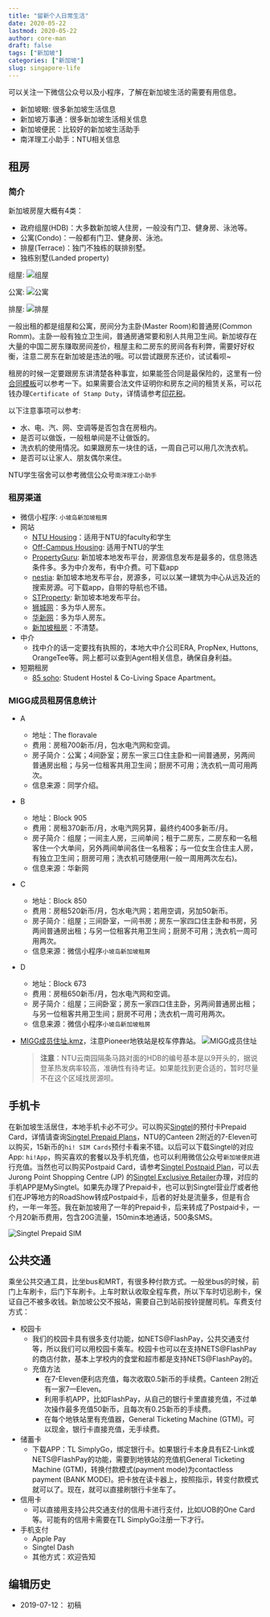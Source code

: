 ```yaml
---
title: "留新个人日常生活"
date: 2020-05-22
lastmod: 2020-05-22
author: core-man
draft: false
tags: ["新加坡"]
categories: ["新加坡"]
slug: singapore-life
---
```



可以关注一下微信公众号以及小程序，了解在新加坡生活的需要有用信息。

- 新加坡眼: 很多新加坡生活信息
- 新加坡万事通：很多新加坡生活相关信息
- 新加坡便民：比较好的新加坡生活助手
- 南洋理工小助手：NTU相关信息

## 租房

### 简介

新加坡房屋大概有4类：

- 政府组屋(HDB)：大多数新加坡人住房，一般没有门卫、健身房、泳池等。
- 公寓(Condo)：一般都有门卫、健身房、泳池。
- 排屋(Terrace)：独门不独栋的联排别墅。
- 独栋别墅(Landed property)

组屋:
![组屋](HDB.jpg)

公寓:
![公寓](condo.png)

排屋:
![排屋](terrace.jpg)


一般出租的都是组屋和公寓，房间分为主卧(Master Room)和普通房(Common Romm)。主卧一般有独立卫生间，普通房通常要和别人共用卫生间。新加坡存在大量的中国二房东赚取房间差价，租屋主和二房东的房间各有利弊，需要好好权衡，注意二房东在新加坡是违法的哦。可以尝试跟房东还价，试试看呗~

租房的时候一定要跟房东讲清楚各种事宜，如果能签合同是最保险的，这里有一份[合同模板](../singapore-economy/room-rental-agreement.docx)可以参考一下。如果需要合法文件证明你和房东之间的租赁关系，可以花钱办理`Certificate of Stamp Duty`，详情请参考[印花税](../singapore-economy/)。

以下注意事项可以参考:

- 水、电、汽、网、空调等是否包含在房租内。
- 是否可以做饭，一般租单间是不让做饭的。
- 洗衣机的使用情况。如果跟房东一块住的话，一周自己可以用几次洗衣机。
- 是否可以让家人、朋友偶尔来住。

NTU学生宿舍可以参考微信公众号`南洋理工小助手`


### 租房渠道

-  微信小程序: `小坡岛新加坡租房`
- 网站
    - [NTU Housing](https://www.ntu.edu.sg/has/housing/Pages/Housing.aspx)：适用于NTU的faculty和学生
    - [Off-Campus Housing](https://www.ntu.edu.sg/has/Off-Campus/Pages/index.aspx): 适用于NTU的学生
    - [PropertyGuru](https://www.propertyguru.com.sg): 新加坡本地发布平台，房源信息发布是最多的，信息筛选条件多。多为中介发布，有中介费。可下载app
    - [nestia](https://www.nestia.com): 新加坡本地发布平台，房源多，可以以某一建筑为中心从远及近的搜索房源。可下载app，自带的导航也不错。
    - [STProperty](https://www.stproperty.sg): 新加坡本地发布平台。
    - [狮城网](https://bbs.sgcn.com/forum.php?gid=1257)：多为华人房东。
    - [华新网](http://bbs.huasing.net/sForum/bbs.php?B=119,1)：多为华人房东。
    - [新加坡租房](https://www.sgroom.com)：不清楚。
- 中介
    - 找中介的话一定要找有执照的，本地大中介公司ERA, PropNex, Huttons, OrangeTee等。网上都可以查到Agent相关信息，确保自身利益。
- 短期租房
    - [85 soho](https://85soho.com): Student Hostel & Co-Living Space Apartment。


### MIGG成员租房信息统计
- A
    - 地址：The floravale
    - 费用：房租700新币/月，包水电汽网和空调。
    - 房子简介：公寓；4间卧室；房东一家三口住主卧和一间普通房，另两间普通房出租；与另一位租客共用卫生间；厨房不可用；洗衣机一周可用两次。
    - 信息来源：同学介绍。
- B
    - 地址：Block 905
    - 费用：房租370新币/月，水电汽网另算，最终约400多新币/月。
    - 房子简介：组屋；一间主人房，三间单间；租于二房东，二房东和一名租客住一个大单间，另外两间单间各住一名租客；与一位女生合住主人房，有独立卫生间；厨房可用；洗衣机可随便用(一般一周用两次左右)。
    - 信息来源：华新网
- C
    - 地址：Block 850
    - 费用：房租520新币/月，包水电汽网；若用空调，另加50新币。
    - 房子简介：组屋；三间卧室，一间书房；房东一家四口住主卧和书房，另两间普通房出租；与另一位租客共用卫生间；厨房不可用；洗衣机一周可用两次。
    - 信息来源：微信小程序`小坡岛新加坡租房`
- D
    - 地址：Block 673
    - 费用：房租650新币/月，包水电汽网和空调。
    - 房子简介：组屋；三间卧室；房东一家四口住主卧，另两间普通房出租；与另一位租客共用卫生间；厨房不可用；洗衣机一周可用两次。
    - 信息来源：微信小程序`小坡岛新加坡租房`

- [MIGG成员住址.kmz](MIGG-addr.kmz)，注意Pioneer地铁站是校车停靠站。
    ![MIGG成员住址](MIGG-address.jpg)
    > **注意**：NTU云南园隔条马路对面的HDB的编号基本是以9开头的，据说登革热发病率较高，准确性有待考证。如果能找到更合适的，暂时尽量不在这个区域找房源呗。


## 手机卡

 在新加坡生活居住，本地手机卡必不可少。可以购买[Singtel](https://www.singtel.com)的预付卡Prepaid Card，详情请查询[Singtel Prepaid Plans](https://www.singtel.com/personal/products-services/mobile/prepaid-plans)，NTU的Canteen 2附近的7-Eleven可以购买，15新币的`hi! SIM Cards`预付卡看来不错。以后可以下载Singtel的对应App: `hi!App`，购买喜欢的套餐以及手机充值，也可以利用微信公众号`新加坡便民`进行充值。当然也可以购买Postpaid Card，请参考[Singtel Postpaid Plan](https://www.singtel.com/personal/products-services/mobile/postpaid-plans)，可以去Jurong Point Shopping Centre (JP) 的[Singtel Exclusive Retailer](https://goo.gl/maps/z6wp6MbxbUHXw52KA)办理，对应的手机APP是MySingtel。如果先办理了Prepaid卡，也可以到Singtel营业厅或者他们在JP等地方的RoadShow转成Postpaid卡，后者的好处是流量多，但是有合约，一年一年签。我在新加坡用了一年的Prepaid卡，后来转成了Postpaid卡，一个月20新币费用，包含20G流量，150min本地通话，500条SMS。

![Singtel Prepaid SIM](singtel-precard.png)


## 公共交通

乘坐公共交通工具，比坐bus和MRT，有很多种付款方式。一般坐bus的时候，前门上车刷卡，后门下车刷卡。上车时默认收取全程车费，所以下车时切忌刷卡，保证自己不被多收钱。新加坡公交不报站，需要自己到站前按铃提醒司机。车费支付方式：

- 校园卡
    - 我们的校园卡具有很多支付功能，如NETS@FlashPay，公共交通支付等，所以我们可以用校园卡乘车。校园卡也可以在支持NETS@FlashPay的商店付款，基本上学校内的食堂和超市都是支持NETS@FlashPay的。
    - 充值方法
        - 在7-Eleven便利店充值，每次收取0.5新币的手续费。Canteen 2附近有一家7—Eleven。
        - 利用手机APP，比如FlashPay，从自己的银行卡里直接充值，不过单次操作最多充值50新币，且每次有0.25新币的手续费。
        - 在每个地铁站里有充值器，General Ticketing Machine (GTM)。可以现金，银行卡直接充值，无手续费。
- 储蓄卡
    -  下载APP：TL SimplyGo，绑定银行卡。如果银行卡本身具有EZ-Link或NETS@FlashPay的功能，需要到地铁站的充值机General Ticketing Machine (GTM)，转换付款模式(payment mode)为contactless payment (BANK MODE)。把卡放在读卡器上，按照指示，转变付款模式就可以了。现在，就可以直接刷银行卡坐车了。
- 信用卡
    - 可以直接用支持公共交通支付的信用卡进行支付，比如UOB的One Card等。可能有的信用卡需要在TL SimplyGo注册一下才行。
- 手机支付
    - Apple Pay
    - Singtel Dash
    - 其他方式：欢迎告知



## 编辑历史

- 2019-07-12： 初稿
